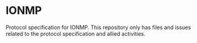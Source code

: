 # IONMP
Protocol specification for IONMP. This repository only has files and issues related to the protocol specification and allied activities. 
